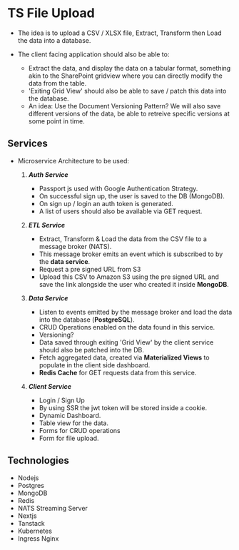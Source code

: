 # TS File Upload

- The idea is to upload a CSV / XLSX file, Extract, Transform then Load the data into a database.

- The client facing application should also be able to:
  - Extract the data, and display the data on a tabular format, something akin to the SharePoint gridview where you can directly modify the data from the table.
  - 'Exiting Grid View' should also be able to save / patch this data into the database.
  - An idea: Use the Document Versioning Pattern? We will also save different versions of the data, be able to retreive specific versions at some point in time.

## Services

- Microservice Architecture to be used:

  1. **_Auth Service_**

     - Passport js used with Google Authentication Strategy.
     - On successful sign up, the user is saved to the DB (MongoDB).
     - On sign up / login an auth token is generated.
     - A list of users should also be available via GET request.

  2. **_ETL Service_**

     - Extract, Transform & Load the data from the CSV file to a message broker (NATS).
     - This message broker emits an event which is subscribed to by the **data service**.
     - Request a pre signed URL from S3
     - Upload this CSV to Amazon S3 using the pre signed URL and save the link alongside the user who created it inside **MongoDB**.

  3. **_Data Service_**

     - Listen to events emitted by the message broker and load the data into the database (**PostgreSQL**).
     - CRUD Operations enabled on the data found in this service.
     - Versioning?
     - Data saved through exiting 'Grid View' by the client service should also be patched into the DB.
     - Fetch aggregated data, created via **Materialized Views** to populate in the client side dashboard.
     - **Redis Cache** for GET requests data from this service.

  4. **_Client Service_**

     - Login / Sign Up
     - By using SSR the jwt token will be stored inside a cookie.
     - Dynamic Dashboard.
     - Table view for the data.
     - Forms for CRUD operations
     - Form for file upload.

## Technologies

- Nodejs
- Postgres
- MongoDB
- Redis
- NATS Streaming Server
- Nextjs
- Tanstack
- Kubernetes
- Ingress Nginx
